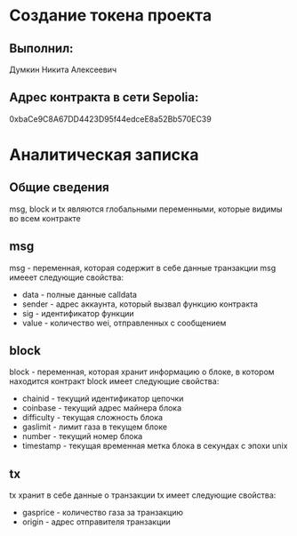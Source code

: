 # Создание токена проекта
## Выполнил:
Думкин Никита Алексеевич
## Адрес контракта в сети Sepolia:
0xbaCe9C8A67DD4423D95f44edceE8a52Bb570EC39



# Аналитическая записка
## Общие сведения
msg, block и tx являются глобальными переменными, которые видимы во всем контракте
## msg
msg - переменная, которая содержит в себе данные транзакции
msg имееет следующие свойства:
+ data - полные данные calldata
+ sender - адрес аккаунта, который вызвал функцию контракта
+ sig - идентификатор функции
+ value - количество wei, отправленных с сообщением
## block
block - переменная, которая хранит информацию о блоке, в котором находится контракт
block имеет следующие свойства:
+ chainid - текущий идентификатор цепочки
+ coinbase - текущий адрес майнера блока
+ difficulty - текущая сложность блока
+ gaslimit - лимит газа в текущем блоке
+ number - текущий номер блока
+ timestamp - текущая временная метка блока в секундах с эпохи unix
## tx
tx хранит в себе данные о транзакции
tx имеет следующие свойства:
+ gasprice - количество газа за транзакцию
+ origin - адрес отправителя транзакции